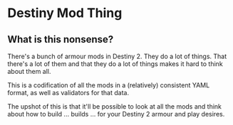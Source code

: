 # Destiny Mod Thing

## What is this nonsense?

There's a bunch of armour mods in Destiny 2. They do a lot of things. That there's a lot of them and that they do a lot of things makes it hard to think about them all.

This is a codification of all the mods in a (relatively) consistent YAML format, as well as validators for that data.

The upshot of this is that it'll be possible to look at all the mods and think about how to build ... builds ... for your Destiny 2 armour and play desires.
